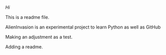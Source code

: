 *Hi*

This is a readme file.

AlienInvasion is an experimental project to learn Python as well as GitHub

Making an adjustment as a test.


Adding a readme.